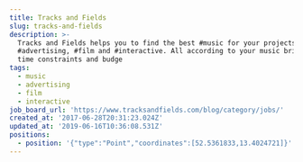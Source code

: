```yaml
---
title: Tracks and Fields
slug: tracks-and-fields
description: >-
  Tracks and Fields helps you to find the best #music for your projects in
  #advertising, #film and #interactive. All according to your music briefing,
  time constraints and budge
tags:
  - music
  - advertising
  - film
  - interactive
job_board_url: 'https://www.tracksandfields.com/blog/category/jobs/'
created_at: '2017-06-28T20:31:23.024Z'
updated_at: '2019-06-16T10:36:08.531Z'
positions:
  - position: '{"type":"Point","coordinates":[52.5361833,13.4024721]}'
---
```


